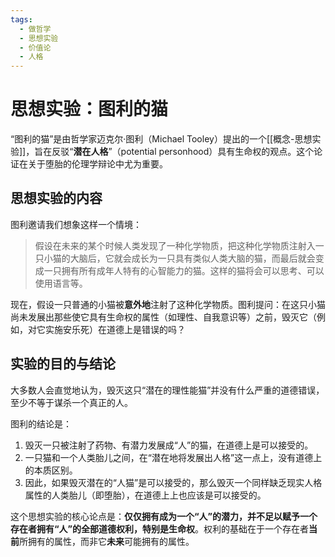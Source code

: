 ```yaml
---
tags:
  - 做哲学
  - 思想实验
  - 价值论
  - 人格
---
```


# 思想实验：图利的猫

“图利的猫”是由哲学家迈克尔·图利（Michael Tooley）提出的一个[[概念-思想实验]]，旨在反驳“**潜在人格**”（potential personhood）具有生命权的观点。这个论证在关于堕胎的伦理学辩论中尤为重要。

## 思想实验的内容

图利邀请我们想象这样一个情境：

> 假设在未来的某个时候人类发现了一种化学物质，把这种化学物质注射入一只小猫的大脑后，它就会成长为一只具有类似人类大脑的猫，而最后就会变成一只拥有所有成年人特有的心智能力的猫。这样的猫将会可以思考、可以使用语言等。

现在，假设一只普通的小猫被**意外地**注射了这种化学物质。图利提问：在这只小猫尚未发展出那些使它具有生命权的属性（如理性、自我意识等）之前，毁灭它（例如，对它实施安乐死）在道德上是错误的吗？

## 实验的目的与结论

大多数人会直觉地认为，毁灭这只“潜在的理性能猫”并没有什么严重的道德错误，至少不等于谋杀一个真正的人。

图利的结论是：
1.  毁灭一只被注射了药物、有潜力发展成“人”的猫，在道德上是可以接受的。
2.  一只猫和一个人类胎儿之间，在“潜在地将发展出人格”这一点上，没有道德上的本质区别。
3.  因此，如果毁灭潜在的“人猫”是可以接受的，那么毁灭一个同样缺乏现实人格属性的人类胎儿（即堕胎），在道德上上也应该是可以接受的。

这个思想实验的核心论点是：**仅仅拥有成为一个“人”的潜力，并不足以赋予一个存在者拥有“人”的全部道德权利，特别是生命权**。权利的基础在于一个存在者**当前**所拥有的属性，而非它**未来**可能拥有的属性。
